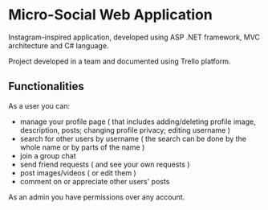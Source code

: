 # Micro-Social Web Application

 Instagram-inspired application, developed using ASP .NET framework, MVC architecture and C# language.
 
 Project developed in a team and documented using Trello platform.
## Functionalities

As a user you can:
- manage your profile page ( that includes adding/deleting profile image, description, posts; changing profile privacy; editing username )
- search for other users by username ( the search can be done by the whole name or by parts of the name )
- join a group chat
- send friend requests ( and see your own requests )
- post images/videos ( or edit them )
- comment on or appreciate other users' posts

As an admin you have permissions over any account.
